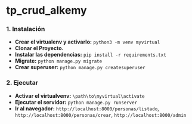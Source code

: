 # tp_crud_alkemy

### 1. Instalación ###

- **Crear el virtualenv y activarlo:** `python3 -m venv myvirtual`
- **Clonar el Proyecto.**
- **Instalar las dependencias:** `pip install -r requirements.txt`
- **Migrate:** `python manage.py migrate`
- **Crear superuser:** `python manage.py createsuperuser`

### 2. Ejecutar ###

- **Activar el virtualvenv:** `\path\to\myvirtual\activate`
- **Ejecutar el servidor:** `python manage.py runserver`
- **Ir al navegador:** `http://localhost:8000/personas/listado`, `http://localhost:8000/personas/crear`, `http://localhost:8000/admin`
